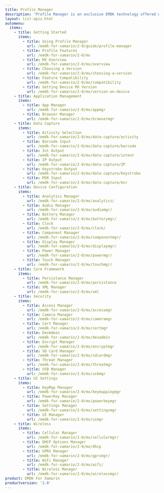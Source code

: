 ```yaml
---
title: Profile Manager
description: 'Profile Manager is an exclusive EMDK technology offered within your IDE, providing a GUI based development tool. This allows you to write fewer lines of code resulting in reduced development time, effort and errors.'
layout: list-apis.html
automenu:
  items:
    - title: Getting Started
      items:
        - title: Using Profile Manager
          url: /emdk-for-xamarin/2-0/guide/profile-manager
        - title: Profile Features
          url: /emdk-for-xamarin/2-0/mx
        - title: MX Overview
          url: /emdk-for-xamarin/2-0/mx/overview
        - title: Choosing a Version
          url: /emdk-for-xamarin/2-0/mx/choosing-a-version
        - title: Feature Compatibility
          url: /emdk-for-xamarin/2-0/mx/compatibility
        - title: Getting Device MX Version
          url: /emdk-for-xamarin/2-0/mx/version-on-device
    - title: Application Management
      items:
        - title: App Manager
          url: /emdk-for-xamarin/2-0/mx/appmgr
        - title: Browser Manager
          url: /emdk-for-xamarin/2-0/mx/browsermgr
    - title: Data Capture
      items:
        - title: Activity Selection
          url: /emdk-for-xamarin/2-0/mx/data-capture/activity
        - title: Barcode Input
          url: /emdk-for-xamarin/2-0/mx/data-capture/barcode
        - title: Int Output
          url: /emdk-for-xamarin/2-0/mx/data-capture/intent
        - title: IP Output
          url: /emdk-for-xamarin/2-0/mx/data-capture/IP
        - title: Keystroke Output
          url: /emdk-for-xamarin/2-0/mx/data-capture/keystroke
        - title: MSR Input
          url: /emdk-for-xamarin/2-0/mx/data-capture/msr
    - title: Device Configuration
      items:
        - title: Analytics Manager
          url: /emdk-for-xamarin/2-0/mx/analytics/
        - title: Audio Manager
          url: /emdk-for-xamarin/2-0/mx/audiomgr/
        - title: Battery Manager
          url: /emdk-for-xamarin/2-0/mx/batterymgr/
        - title: Clock
          url: /emdk-for-xamarin/2-0/mx/clock/
        - title: Component Manager
          url: /emdk-for-xamarin/2-0/mx/componentmgr/
        - title: Display Manager
          url: /emdk-for-xamarin/2-0/mx/displaymgr/
        - title: Power Manager
          url: /emdk-for-xamarin/2-0/mx/powermgr/
        - title: Touch Manager
          url: /emdk-for-xamarin/2-0/mx/touchmgr/
    - title: Core Framework
      items:
        - title: Persistance Manager
          url: /emdk-for-xamarin/2-0/mx/persistance
        - title: XML Manager
          url: /emdk-for-xamarin/2-0/mx/xml
    - title: Security
      items:
        - title: Access Manager
          url: /emdk-for-xamarin/2-0/mx/accessmgr
        - title: Camera Manager
          url: /emdk-for-xamarin/2-0/mx/cameramgr
        - title: Cert Manager
          url: /emdk-for-xamarin/2-0/mx/certmgr
        - title: DevAdmin
          url: /emdk-for-xamarin/2-0/mx/devadmin
        - title: Encrypt Manager
          url: /emdk-for-xamarin/2-0/mx/encryptmgr
        - title: SD Card Manager
          url: /emdk-for-xamarin/2-0/mx/sdcardmgr
        - title: Threat Manager
          url: /emdk-for-xamarin/2-0/mx/threatmgr
        - title: USB Manager
          url: /emdk-for-xamarin/2-0/mx/usbmgr
    - title: UI Settings
      items:
        - title: KeyMap Manager
          url: /emdk-for-xamarin/2-0/mx/keymappingmgr
        - title: PowerKey Manager
          url: /emdk-for-xamarin/2-0/mx/powerkeymgr
        - title: Settings Manager
          url: /emdk-for-xamarin/2-0/mx/settingsmgr
        - title: UI Manager
          url: /emdk-for-xamarin/2-0/mx/uimgr
    - title: Wireless
      items:
        - title: Cellular Manager
          url: /emdk-for-xamarin/2-0/mx/cellularmgr/
        - title: DHCP Options Manager
          url: /emdk-for-xamarin/2-0/mx/dhcp
        - title: GPRS Manager
          url: /emdk-for-xamarin/2-0/mx/gprsmgr/
        - title: WiFi Manager
          url: /emdk-for-xamarin/2-0/mx/wifi/
        - title: Wireless Manager
          url: /emdk-for-xamarin/2-0/mx/wirelessmgr/
product: EMDK For Xamarin
productversion: '2.0'
---
```














